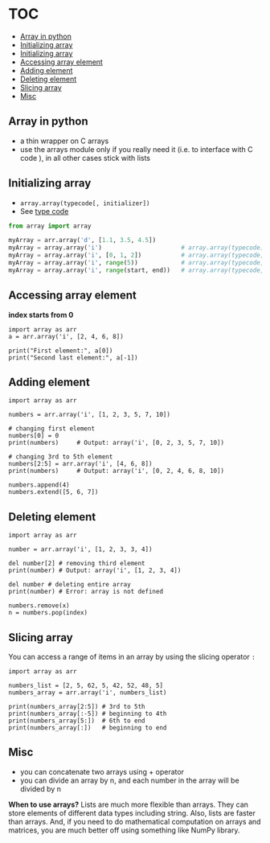 # TOC
* [Array in python](/array.md#array-in-python)
* [Initializing array](/array.md#initializing-array)
* [Initializing array](/array.md#accessing-array-element)
* [Accessing array element](/array.md#accessing-array-element)
* [Adding element](/array.md#adding-element)
* [Deleting element](/array.md#deleting-element)
* [Slicing array](/array.md#slicing-array)
* [Misc](/array.md#misc)

## Array in python
* a thin wrapper on C arrays
* use the arrays module only if you really need it (i.e. to interface with C code ), in all other cases stick with lists

## Initializing array
* `array.array(typecode[, initializer])`
* See [type code](https://docs.python.org/3/library/array.html#module-array)
```python
from array import array

myArray = arr.array('d', [1.1, 3.5, 4.5])
myArray = array.array('i')                      # array.array(typecode)
myArray = array.array('i', [0, 1, 2])           # array.array(typecode, initializer)
myArray = array.array('i', range(5))            # array.array(typecode, initializer)
myArray = array.array('i', range(start, end))   # array.array(typecode, initializer)
```

## Accessing array element
**index starts from 0**
```
import array as arr
a = arr.array('i', [2, 4, 6, 8])

print("First element:", a[0])
print("Second last element:", a[-1])
```

## Adding element
```
import array as arr

numbers = arr.array('i', [1, 2, 3, 5, 7, 10])

# changing first element
numbers[0] = 0    
print(numbers)     # Output: array('i', [0, 2, 3, 5, 7, 10])

# changing 3rd to 5th element
numbers[2:5] = arr.array('i', [4, 6, 8])   
print(numbers)     # Output: array('i', [0, 2, 4, 6, 8, 10])

numbers.append(4)
numbers.extend([5, 6, 7]) 
```

## Deleting element
```
import array as arr

number = arr.array('i', [1, 2, 3, 3, 4])

del number[2] # removing third element
print(number) # Output: array('i', [1, 2, 3, 4])

del number # deleting entire array
print(number) # Error: array is not defined

numbers.remove(x)
n = numbers.pop(index)
```

## Slicing array
You can access a range of items in an array by using the slicing operator `:`
```
import array as arr

numbers_list = [2, 5, 62, 5, 42, 52, 48, 5]
numbers_array = arr.array('i', numbers_list)

print(numbers_array[2:5]) # 3rd to 5th
print(numbers_array[:-5]) # beginning to 4th
print(numbers_array[5:])  # 6th to end
print(numbers_array[:])   # beginning to end
```

## Misc
* you can concatenate two arrays using + operator
* you can divide an array by n, and each number in the array will be divided by n

**When to use arrays?**
Lists are much more flexible than arrays. They can store elements of different data types including string. Also, lists are faster than arrays. And, if you need to do mathematical computation on arrays and matrices, you are much better off using something like NumPy library.




